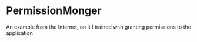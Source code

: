 # PermissionMonger
An example from the Internet, on it I trained with granting permissions to the application
